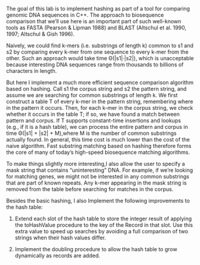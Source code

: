 The goal of this lab is to implement hashing as part of a tool for comparing genomic DNA sequences in C++. The approach to biosequence comparison that we’ll use here is an important part of such well-known tools as FASTA (Pearson & Lipman 1988) and BLAST (Altschul et al. 1990, 1997; Altschul & Gish 1996).

Naively, we could find k-mers (i.e. substrings of length k) common to s1 and s2 by comparing every k-mer from one sequence to every k-mer from the other. Such an approach would take time Θ(|s1|·|s2|), which is unacceptable because interesting DNA sequences range from thousands to billions of characters in length.

But here I implement a much more efficient sequence comparison algorithm based on hashing. Call s1 the corpus string and s2 the pattern string, and assume we are searching for common substrings of length k. We first construct a table T of every k-mer in the pattern string, remembering where in the pattern it occurs. Then, for each k-mer in the corpus string, we check whether it occurs in the table T; if so, we have found a match between pattern and corpus. If T supports constant-time insertions and lookups (e.g., if it is a hash table), we can process the entire pattern and corpus in time Θ(|s1| + |s2| + M),where M is the number of common substrings actually found. In general, this time cost is much lower than the cost of the naive algorithm. Fast substring matching based on hashing therefore forms the core of many of today’s high-speed biosequence matching algorithms.

To make things slightly more interesting,I also allow the user to specify a mask string that contains “uninteresting” DNA. For example, if we’re looking for matching genes, we might not be interested in any common substrings that are part of known repeats. Any k-mer appearing in the mask string is removed from the table before searching for matches in the corpus.

Besides the basic hashing, I also Implement the following improvements to the hash table:

1. Extend each slot of the hash table to store the integer result of applying the toHashValue procedure to the key of the Record in that slot. Use this extra value to speed up searches by avoiding a full comparison of two strings when their hash values differ.

2. Implement the doubling procedure to allow the hash table to grow dynamically as records are added. 
